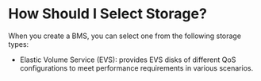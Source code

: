 # How Should I Select Storage?<a name="EN-US_TOPIC_0092358576"></a>

When you create a BMS, you can select one from the following storage types:

-   Elastic Volume Service \(EVS\): provides EVS disks of different QoS configurations to meet performance requirements in various scenarios.


